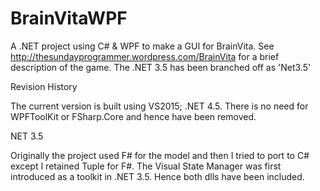 BrainVitaWPF
============

A .NET project using C# &amp; WPF  to make a GUI for BrainVita. See http://thesundayprogrammer.wordpress.com/BrainVita for a brief description of the game.  The .NET 3.5 has been branched off as 'Net3.5'

Revision History

The current version is built using VS2015; .NET 4.5. There is no need for WPFToolKit or FSharp.Core and hence have been removed.


NET 3.5

Originally the project used F# for the model and then I tried to port to C# except I retained Tuple for F#. The Visual State Manager was first introduced as a toolkit in .NET 3.5. Hence both dlls have been included.


